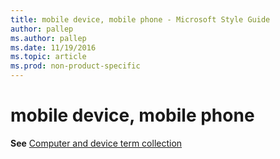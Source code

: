 ```yaml
---
title: mobile device, mobile phone - Microsoft Style Guide
author: pallep
ms.author: pallep
ms.date: 11/19/2016
ms.topic: article
ms.prod: non-product-specific
---
```


# mobile device, mobile phone

**See** [Computer and device term collection](/style-guide/a-z-word-list-term-collections/term-collections/computer-device-terms)
